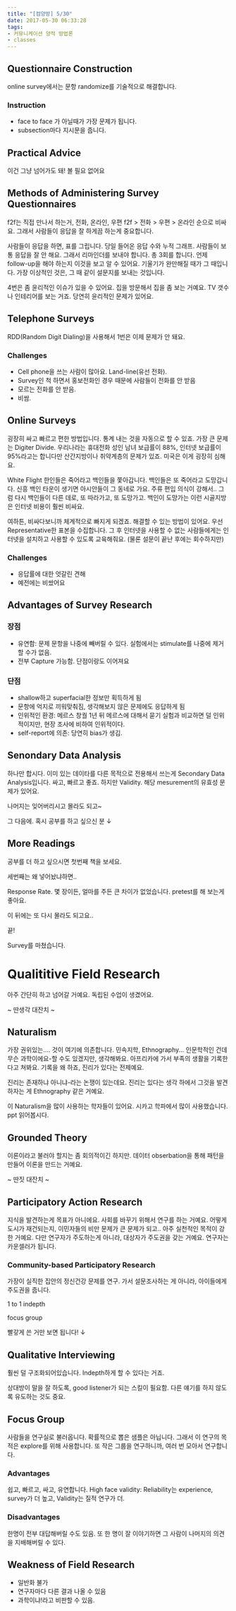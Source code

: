 ```yaml
---
title: "[컴양방] 5/30"
date: 2017-05-30 06:33:28
tags:
- 커뮤니케이션 양적 방법론
- classes
---
```


## Questionnaire Construction

online survey에서는 문항 randomize를 기술적으로 해결합니다.

### Instruction

* face to face 가 아닐때가 가장 문제가 됩니다.
* subsection마다 지시문을 줍니다.
<!-- more -->
## Practical Advice

이건 그냥 넘어가도 돼!
볼 필요 없어요

## Methods of Administering Survey Questionnaires

f2f는 직접 만나서 하는거, 전화, 온라인, 우편
f2f > 전화 > 우편 > 온라인 순으로 비싸요.
그래서 사람들이 응답을 잘 하게끔 하는게 중요합니다.

사람들이 응답을 하면, 표를 그립니다.
당일 들어온 응답 수와 누적 그래프.
사람들이 보통 응답을 잘 안 해요.
그래서 리마인더를 보내야 합니다.
총 3회를 합니다.
언제 follow-up을 해야 하는지 이것을 보고 알 수 있어요.
기울기가 완만해질 때가 그 때입니다.
가장 이상적인 것은, 그 때 같이 설문지를 보내는 것입니다.

4번은 좀 윤리적인 이슈가 있을 수 있어요.
집을 방문해서 집을 좀 보는 거예요.
TV 갯수나 인테리어를 보는 거죠.
당연히 윤리적인 문제가 있어요.

## Telephone Surveys

RDD(Random Digit Dialing)을 사용해서 1번은 이제 문제가 안 돼요.

### Challenges

* Cell phone을 쓰는 사람이 많아요. Land-line(유선 전화).
* Survey인 척 하면서 홍보전화인 경우 때문에 사람들이 전화를 안 받음
* 모르는 전화를 안 받음.
* 비쌈.

## Online Surveys

굉장히 싸고 빠르고 편한 방법입니다.
통계 내는 것을 자동으로 할 수 있죠.
가장 큰 문제는 Digiter Divide.
우리나라는 휴대전화 성인 남녀 보급률이 88%, 인터넷 보급률이 95%라고는 합니다만
산간지방이나 취약계층의 문제가 있죠.
미국은 이게 굉장히 심해요.

White Flight
한인들은 죽어라고 백인들을 쫓아갑니다.
백인들은 또 죽어라고 도망갑니다.
신흥 백인 타운이 생기면 아시안들이 그 동네로 가요.
주류 편입 의식이 강해서..
그럼 다시 백인들이 다른 데로, 또 따라가고, 또 도망가고.
백인이 도망가는 이런 시골지방은 인터넷 비용이 훨씬 비싸요.

여하튼, 비싸다보니까 체계적으로 빠지게 되겠죠.
해결할 수 있는 방법이 있어요.
우선 Representative한 표본을 수집합니다.
그 후 인터넷을 사용할 수 없는 사람들에게는 인터넷을 설치하고 사용할 수 있도록 교육해줘요.
(물론 설문이 끝난 후에는 회수하지만)

### Challenges

* 응답률에 대한 엇갈린 견해
* 예전에는 비쌌어요


## Advantages of Survey Research

### 장점

* 유연함: 문제 문항을 나중에 빼버릴 수 있다. 실험에서는 stimulate를 나중에 제거할 수가 없음.
* 전부 Capture 가능함. 단점이랑도 이어져요

### 단점
* shallow하고 superfacial한 정보만 획득하게 됨
* 문항에 억지로 끼워맞춰짐, 생각해보지 않은 문제에도 응답하게 됨
* 인위적인 환경: 메르스 창궐 1년 뒤 메르스에 대해서 묻기
실험과 비교하면 덜 인위적이지만, 현장 조사에 비하여 인위적이다.
* self-report에 의존: 당연히 bias가 생김.

## Senondary Data Analysis

하나만 합시다.
이미 있는 데이타를 다른 목적으로 전용해서 쓰는게 Secondary Data Analysis입니다.
싸고, 빠르고 좋죠.
하지만 Validity.
해당 mesurement의 유효성 문제가 있어요.

나머지는 잊어버리시고 몰라도 되고~

그 다음에.
혹시 공부를 하고 싶으신 분 &darr;

## More Readings

공부를 더 하고 싶으시면 첫번째 책을 보세요.

세번째는 왜 넣어놨냐하면..

Response Rate.
몇 장이든, 얼마를 주든 큰 차이가 없었습니다.
pretest를 해 보는게 좋아요.

이 뒤에는 또 다시 몰라도 되고요..

끝!

Survey를 마쳤습니다.

# Qualititive Field Research

아주 간단히 하고 넘어갈 거예요.
독립된 수업이 생겼어요.

~ 딴생각 대잔치 ~

## Naturalism

가장 권위있는.... 것이 여기에 의존합니다.
민속지학, Ethnography...
인문학적인 건데 무슨 과학이에요-할 수도 있겠지만, 생각해봐요.
아프리카에 가서 부족의 생활을 기록한다고 쳐봐요.
기록을 왜 하죠, 진리가 있다는 전제예요.

진리는 존재하냐 아니냐-라는 논쟁이 있는데요.
진리는 있다는 생각 하에서 그것을 발견하자는 게 Ethnography 같은 거예요.

이 Naturalism을 많이 사용하는 학자들이 있어요.
시카고 학파에서 많이 사용했습니다.
ppt 읽어봅시다.

## Grounded Theory

이론이라고 불러야 할지는 좀 회의적이긴 하지만.
데이터 obserbation을 통해 패턴을 만들어 이론을 만드는 거예요.

~ 딴짓 대잔치 ~

## Participatory Action Research

지식을 발견하는게 목표가 아니에요.
사회를 바꾸기 위해서 연구를 하는 거예요.
어떻게 도시가 재건되는지, 이민자들의 비만 문제가 큰 문제가 되고..
아주 실천적인 목적이 강한 거예요.
다만 연구자가 주도하는게 아니라, 대상자가 주도권을 갖는 거예요.
연구자는 카운셀러가 됩니다.

### Community-based Participatory Research

가장이 실직한 집안의 정신건강 문제를 연구.
가서 설문조사하는 게 아니라, 아이들에게 주도권을 줍니다.

1 to 1 indepth

focus group

빨갛게 쓴 거만 보면 됩니다! &darr;

## Qualitative Interviewing

훨씬 덜 구조화되어있습니다.
Indepth하게 할 수 있다는 거죠.

상대방이 말을 잘 하도록, good listener가 되는 스킬이 필요함.
다른 얘기를 하지 않도록 유도하는 것도 중요.

## Focus Group

사람들을 연구실로 불러옵니다.
확률적으로 뽑은 샘플은 아닙니다.
그래서 이 연구의 목적은 explore를 위해 사용합니다.
또 작은 그룹을 연구하니까, 여러 번 모아서 연구합니다.

### Advantages

쉽고, 빠르고, 싸고, 유연합니다.
High face validity: Reliability는 experience, survey가 더 높고, Validity는 질적 연구가 더.

### Disadvantages

한명이 전부 대답해버릴 수도 있음.
또 한 명이 잘 이야기하면 그 사람이 나머지의 의견을 지배해버릴 수 있다.

## Weakness of Field Research

* 일반화 불가
* 연구자마다 다른 결과 나올 수 있음
* 과학이냐!라고 비판할 수 있음.


